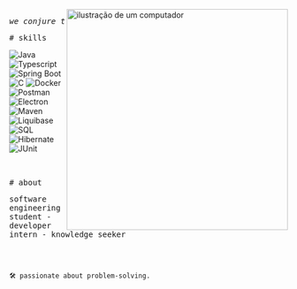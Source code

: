 <img src="https://raw.githubusercontent.com/MicaelliMedeiros/micaellimedeiros/master/image/computer-illustration.png" alt="ilustração de um computador" min-width="400px" max-width="400px" width="400px" align="right">

<p align="left"> 
  <pre><i>we conjure the spirits of the computer with our spells</i></pre>



<samp># skills</samp>


![Java](https://img.shields.io/badge/Java-cb98ff?style=for-the-badge&logo=java&logoColor=white)
![Typescript](https://img.shields.io/badge/Typescript-8A2BE2?style=for-the-badge&logo=typescript&logoColor=white)
![Spring Boot](https://img.shields.io/badge/Spring_Boot-7B68EE?style=for-the-badge&logo=springboot&logoColor=white)
![C](https://img.shields.io/badge/C-9370DB?style=for-the-badge&logo=C&logoColor=white)
![Docker](https://img.shields.io/badge/Docker-420073?style=for-the-badge&logo=docker&logoColor=white)
![Postman](https://img.shields.io/badge/Postman-4B0082?style=for-the-badge&logo=postman&logoColor=white)
![Electron](https://img.shields.io/badge/Electron-5C2D91?style=for-the-badge&logo=electron&logoColor=white)
![Maven](https://img.shields.io/badge/Apache_Maven-8B008B?style=for-the-badge&logo=apachemaven&logoColor=#E35A16)
![Liquibase](https://img.shields.io/badge/Liquibase-870056?style=for-the-badge&logo=liquibase&logoColor=white)
![SQL](https://img.shields.io/badge/SQL-b35691?style=for-the-badge&logo=sql&logoColor=white)
![Hibernate](https://img.shields.io/badge/Hibernate-FFA07A?style=for-the-badge&logo=hibernate&logoColor=white)
![JUnit](https://img.shields.io/badge/JUnit-F08080?style=for-the-badge&logo=junit&logoColor=white)

<br>

<samp># about</samp>

<samp>software engineering student - developer intern - knowledge seeker </samp>

<h2></h2><br>

```sh
🛠 passionate about problem-solving.
```

</p>



